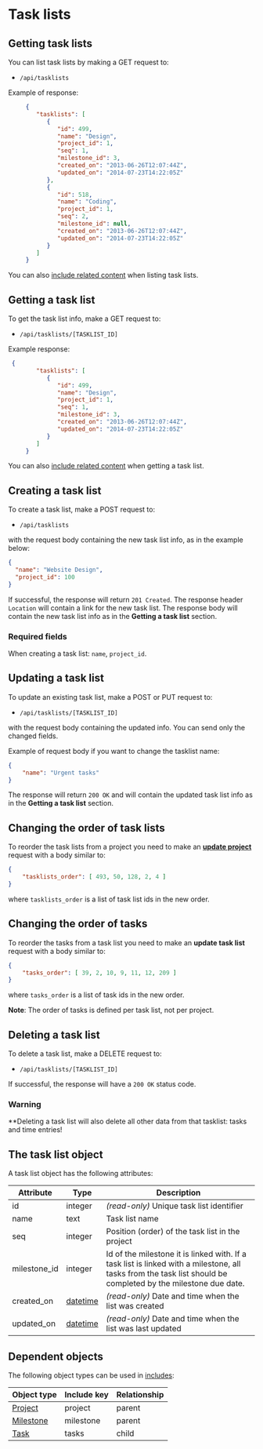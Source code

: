 # Task lists

## Getting task lists

You can list task lists by making a GET request to:

* `/api/tasklists` 
 
Example of response:

```json
     {
        "tasklists": [
           {
              "id": 499,
              "name": "Design",
              "project_id": 1,
              "seq": 1,
              "milestone_id": 3,
              "created_on": "2013-06-26T12:07:44Z",
              "updated_on": "2014-07-23T14:22:05Z"
           },
           {
              "id": 518,
              "name": "Coding",
              "project_id": 1,
              "seq": 2,
              "milestone_id": null,
              "created_on": "2013-06-26T12:07:44Z",
              "updated_on": "2014-07-23T14:22:05Z"
           }
        ]
     }
```

You can also [include related content](includes.md) when listing task lists.

## Getting a task list

To get the task list info, make a GET request to:

* `/api/tasklists/[TASKLIST_ID]`

Example response:

```json
 {
        "tasklists": [
           {
              "id": 499,
              "name": "Design",
              "project_id": 1,
              "seq": 1,
              "milestone_id": 3,
              "created_on": "2013-06-26T12:07:44Z",
              "updated_on": "2014-07-23T14:22:05Z"
           }
        ]
     }
```

You can also [include related content](includes.md) when getting a task list.

## Creating a task list

To create a task list, make a POST request to:

* `/api/tasklists`

with the request body containing the new task list info, as in the example below:

```json 
{
  "name": "Website Design",
  "project_id": 100
}
```

If successful, the response will return `201 Created`. The response header `Location` will contain a link for the new task list. The response body will contain the new task list info as in the **Getting a task list** section.

### Required fields

When creating a task list: `name`, `project_id`.

## Updating a task list

To update an existing task list, make a POST or PUT request to:

* `/api/tasklists/[TASKLIST_ID]`

with the request body containing the updated info. You can send only the changed fields.

Example of request body if you want to change the tasklist name:

```json
{
    "name": "Urgent tasks"
}
```

The response will return `200 OK` and will contain the updated task list info as in the **Getting a task list** section.

## Changing the order of task lists 

To reorder the task lists from a project you need to make an **[update project](projects.md#update-tasklists-order)** request with a body similar to:

```json
{
    "tasklists_order": [ 493, 50, 128, 2, 4 ]
}
```

where `tasklists_order` is a list of task list ids in the new order.

## Changing the order of tasks

To reorder the tasks from a task list you need to make an **update task list** request with a body similar to:

```json
{
    "tasks_order": [ 39, 2, 10, 9, 11, 12, 209 ]
}
```

where `tasks_order` is a list of task ids in the new order. 

**Note**: The order of tasks is defined per task list, not per project. 

## Deleting a task list

To delete a task list, make a DELETE request to:

* `/api/tasklists/[TASKLIST_ID]`

If successful, the response will have a `200 OK` status code.

### Warning

**Deleting a task list will also delete all other data from that tasklist: tasks and time entries!

## The task list object

A task list object has the following attributes:

Attribute|Type|Description
---------|----|-----------
id | integer | _(read-only)_ Unique task list identifier
name | text | Task list name
seq | integer | Position (order) of the task list in the project
milestone_id | integer | Id of the milestone it is linked with. If a task list is linked with a milestone, all tasks from the task list should be completed by the milestone due date. 
created_on | [datetime](datetime.md) | _(read-only)_ Date and time when the list was created
updated_on | [datetime](datetime.md) | _(read-only)_ Date and time when the list was last updated

## Dependent objects

The following object types can be used in [includes](includes.md):

Object type|Include key|Relationship
-----------|-----------|----
[Project](projects.md) | project | parent
[Milestone](milestones.md) | milestone | parent
[Task](tasks.md) | tasks | child

